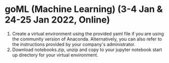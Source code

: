 # goML (Machine Learning) (3-4 Jan & 24-25 Jan 2022, Online)
1) Create a virtual environment using the provided yaml file if you are using the community version of Anaconda.  Alternatively, you can also refer to the instructions provided by your company's administrator.
2) Download notebooks.zip, unzip and copy to your jupyter notebook start up directory for your virtual environment. 
